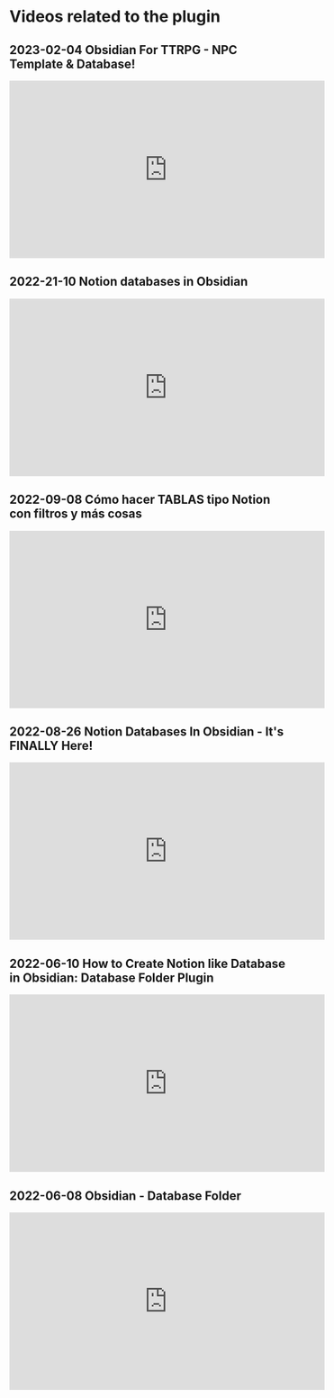 # Videos related to the plugin

## 2023-02-04 Obsidian For TTRPG - NPC Template & Database!
<iframe width="560" height="315" src="https://www.youtube.com/embed/5LWSIIcmNGg" title="YouTube video player" frameborder="0" allow="accelerometer; autoplay; clipboard-write; encrypted-media; gyroscope; picture-in-picture; web-share" allowfullscreen></iframe>

## 2022-21-10 Notion databases in Obsidian
<iframe width="560" height="315" src="https://www.youtube.com/embed/ibarYqG4W5I" title="YouTube video player" frameborder="0" allow="accelerometer; autoplay; clipboard-write; encrypted-media; gyroscope; picture-in-picture" allowfullscreen></iframe>

## 2022-09-08 Cómo hacer TABLAS tipo Notion con filtros y más cosas
<iframe width="560" height="315" src="https://www.youtube.com/embed/0OiCWflpYcs" title="YouTube video player" frameborder="0" allow="accelerometer; autoplay; clipboard-write; encrypted-media; gyroscope; picture-in-picture" allowfullscreen></iframe>

## 2022-08-26 Notion Databases In Obsidian - It's FINALLY Here!
<iframe width="560" height="315" src="https://www.youtube.com/embed/9oaEOFPxT9g" title="YouTube video player" frameborder="0" allow="accelerometer; autoplay; clipboard-write; encrypted-media; gyroscope; picture-in-picture" allowfullscreen></iframe>

## 2022-06-10 How to Create Notion like Database in Obsidian: Database Folder Plugin
<iframe width="560" height="315" src="https://www.youtube.com/embed/N5_jGy8U9vE" title="YouTube video player" frameborder="0" allow="accelerometer; autoplay; clipboard-write; encrypted-media; gyroscope; picture-in-picture" allowfullscreen></iframe>

## 2022-06-08 Obsidian - Database Folder
<iframe width="560" height="315" src="https://www.youtube.com/embed/2v7LO64-C08" title="YouTube video player" frameborder="0" allow="accelerometer; autoplay; clipboard-write; encrypted-media; gyroscope; picture-in-picture" allowfullscreen></iframe>

